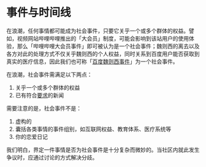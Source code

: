 # 事件与时间线

在浪潮，任何事情都可能成为社会事件，只要它关乎一个或多个群体的权益。譬如，视频网站哔哩哔哩推出的「大会员」制度，可能会影响到该站用户的使用体验，那么「哔哩哔哩大会员事件」即可被认为是一个社会事件；魏则西的离去以及各方对此的处理方式不仅关乎魏则西的个人权益，同时关系到百度用户能否获取到真实的医疗信息，因此我们也可称「[百度魏则西事件](https://langchao.org/@Link/10-bai-du-wei-ze-xi-shi-jian)」为一个社会事件。

在浪潮，社会事件需满足以下两点：

1. 关乎一个或多个群体的权益
2. 已有符合[要求](broken-reference)的新闻

需要注意的是，社会事件不是：

1. 虚构的
2. 囊括各类事情的事件组别，如互联网权益、教育体系、医疗系统等
3. 你的恋爱日记

我们明白，界定一件事情是否为社会事件是十分复杂而微妙的。当社区内就此发生争议时，应通过讨论的方式解决分歧。
